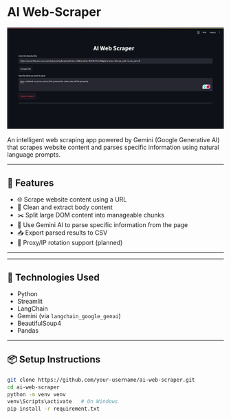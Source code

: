 # AI Web-Scraper

![App Screenshot](assets/screenshot_1.png)

An intelligent web scraping app powered by Gemini (Google Generative AI) that scrapes website content and parses specific information using natural language prompts.

---

## 🚀 Features

- 🌐 Scrape website content using a URL
- 🧹 Clean and extract body content
- ✂️ Split large DOM content into manageable chunks
- 🤖 Use Gemini AI to parse specific information from the page
- 📥 Export parsed results to CSV
- 🔄 Proxy/IP rotation support (planned)

---

---

## 🧰 Technologies Used

- Python
- Streamlit
- LangChain
- Gemini (via `langchain_google_genai`)
- BeautifulSoup4
- Pandas

---

## 📦 Setup Instructions

```bash
git clone https://github.com/your-username/ai-web-scraper.git
cd ai-web-scraper
python -m venv venv
venv\Scripts\activate   # On Windows
pip install -r requirement.txt
